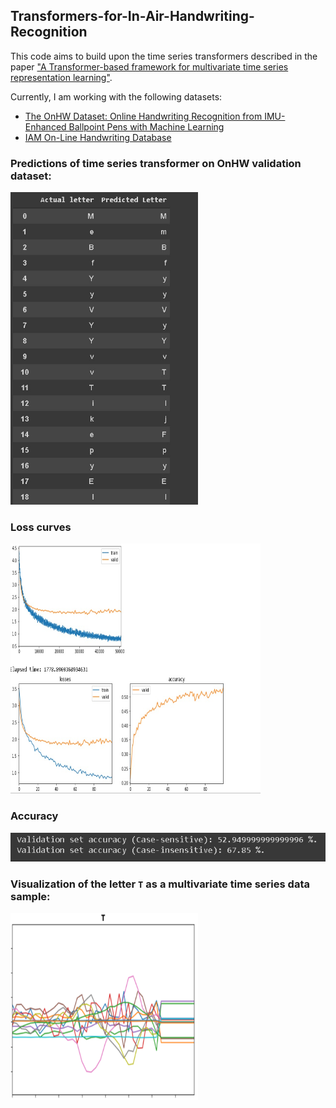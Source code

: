 ## Transformers-for-In-Air-Handwriting-Recognition

This code aims to build upon the time series transformers described in the paper ["A Transformer-based framework for multivariate time series representation learning"](https://arxiv.org/abs/2010.02803).

Currently, I am working with the following datasets:
- [The OnHW Dataset: Online Handwriting Recognition from IMU-Enhanced Ballpoint Pens with Machine Learning](https://stabilodigital.com/onhw-dataset/)
- [IAM On-Line Handwriting Database](https://fki.tic.heia-fr.ch/databases/iam-on-line-handwriting-database)

### Predictions of time series transformer on OnHW validation dataset:
<img src="images/preds.jpeg" alt="Predictions" width="300" height="500"/>

### Loss curves
<img src="images/losses.jpeg" alt="Loss curves" width="400" height="400"/>


### Accuracy
<img src="images/accuracy.jpeg" alt="accuracy"/>

### Visualization of the letter `T` as a multivariate time series data sample:
<img src="images/vis.PNG" alt="example visualization" width="300" height="300"/>

